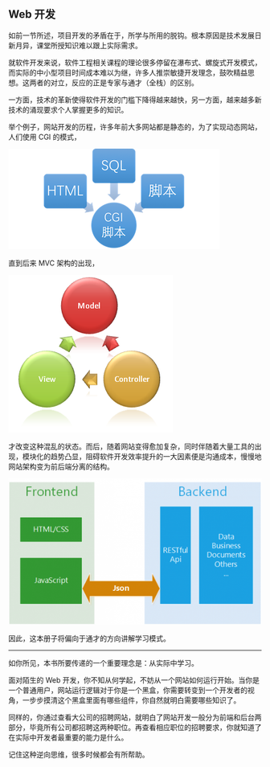 ## Web 开发

如前一节所述，项目开发的矛盾在于，所学与所用的脱钩。根本原因是技术发展日新月异，课堂所授知识难以跟上实际需求。

就软件开发来说，软件工程相关课程的理论很多停留在瀑布式、螺旋式开发模式，而实际的中小型项目时间成本难以为继，许多人推崇敏捷开发理念，鼓吹精益思想。这两者的对立，反应的正是专家与通才（全栈）的区别。

一方面，技术的革新使得软件开发的门槛下降得越来越快，另一方面，越来越多新技术的涌现要求个人掌握更多的知识。

举个例子，网站开发的历程，许多年前大多网站都是静态的，为了实现动态网站，人们使用 CGI 的模式，

![](/assets/CGI.png)

直到后来 MVC 架构的出现，

![](/assets/MVC.png)

才改变这种混乱的状态。而后，随着网站变得愈加复杂，同时伴随着大量工具的出现，模块化的趋势凸显，阻碍软件开发效率提升的一大因素便是沟通成本，慢慢地网站架构变为前后端分离的结构。

![](/assets/frontend-backend.png)

因此，这本册子将偏向于通才的方向讲解学习模式。



***



如你所见，本书所要传递的一个重要理念是：从实际中学习。

面对陌生的 Web 开发，你不知从何学起，不妨从一个网站如何运行开始。当你是一个普通用户，网站运行逻辑对于你是一个黑盒，你需要转变到一个开发者的视角，一步步摸清这个黑盒里面有哪些组件，你自然就明白需要哪些知识了。

同样的，你通过查看大公司的招聘网站，就明白了网站开发一般分为前端和后台两部分，毕竟所有公司都招聘这两种职位。再查看相应职位的招聘要求，你就知道了在实际中开发者最重要的能力是什么。

记住这种逆向思维，很多时候都会有所帮助。